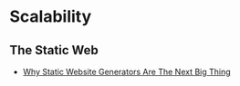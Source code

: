 # Scalability

## The Static Web

+ [Why Static Website Generators Are The Next Big Thing](http://www.smashingmagazine.com/2015/11/modern-static-website-generators-next-big-thing/)


